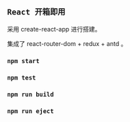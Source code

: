 ## `React 开箱即用`

采用 create-react-app 进行搭建。

集成了 react-router-dom + redux + antd 。

### `npm start`

### `npm test`

### `npm run build`

### `npm run eject`
